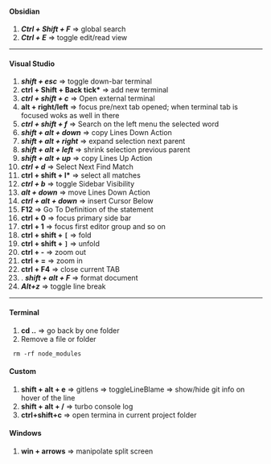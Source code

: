 #### Obsidian

1. **_Ctrl + Shift + F_** => global search
2. **_Ctrl + E_** => toggle edit/read view

---

#### Visual Studio

1. **_shift + esc_** => toggle down-bar terminal
2. **ctrl + Shift + Back tick\*** => add new terminal
3. **_ctrl + shift + c_** => Open external terminal
4. **alt + right/left** => focus pre/next tab opened; when terminal tab is focused woks as well in there
5. **_ctrl + shift + f_** => Search on the left menu the selected word
6. **_shift + alt + down_** => copy Lines Down Action
7. **_shift + alt + right_** => expand selection next parent
8. **_shift + alt + left_** => shrink selection previous parent
9. **_shift + alt + up_** => copy Lines Up Action
10. **_ctrl + d_** => Select Next Find Match
11. **ctrl + shift + l\*** => select all matches
12. **_ctrl + b_** => toggle Sidebar Visibility
13. **_alt + down_** => move Lines Down Action
14. **_ctrl + alt + down_** => insert Cursor Below
15. **F12** => Go To Definition of the statement
16. **ctrl + 0** => focus primary side bar
17. **ctrl + 1** => focus first editor group and so on
18. **ctrl + shift + `[`** => fold
19. **ctrl + shift + `]`** => unfold
20. **ctrl + -** => zoom out
21. **ctrl + =** => zoom in
22. **ctrl + F4** => close current TAB
23. . **_shift + alt + F_** => format document
24. **_Alt+z_** => toggle line break

---

#### Terminal

1.  **cd ..** => go back by one folder
2.  Remove a file or folder

```console
 rm -rf node_modules
```

#### Custom

1.  **shift + alt + e** => gitlens => toggleLineBlame => show/hide git info on hover of the line
2.  **shift + alt + /** => turbo console log
3.  **ctrl+shift+c** => open termina in current project folder

#### Windows

1.  **win + arrows** => manipolate split screen
